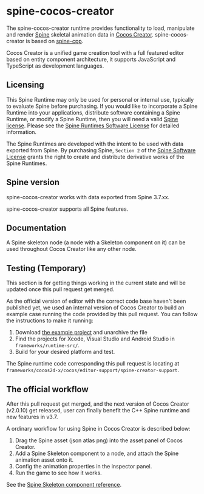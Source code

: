 # spine-cocos-creator

The spine-cocos-creator runtime provides functionality to load, manipulate and render [Spine](http://esotericsoftware.com) skeletal animation data in [Cocos Creator](http://www.cocos2d-x.org/). spine-cocos-creator is based on [spine-cpp](../spine-cpp).

Cocos Creator is a unified game creation tool with a full featured editor based on entity component architecture, it supports JavaScript and TypeScript as development languages.

## Licensing

This Spine Runtime may only be used for personal or internal use, typically to evaluate Spine before purchasing. If you would like to incorporate a Spine Runtime into your applications, distribute software containing a Spine Runtime, or modify a Spine Runtime, then you will need a valid [Spine license](https://esotericsoftware.com/spine-purchase). Please see the [Spine Runtimes Software License](http://esotericsoftware.com/git/spine-runtimes/blob/LICENSE) for detailed information.

The Spine Runtimes are developed with the intent to be used with data exported from Spine. By purchasing Spine, `Section 2` of the [Spine Software License](https://esotericsoftware.com/files/license.txt) grants the right to create and distribute derivative works of the Spine Runtimes.

## Spine version

spine-cocos-creator works with data exported from Spine 3.7.xx.

spine-cocos-creator supports all Spine features.

## Documentation

A Spine skeleton node (a node with a Skeleton component on it) can be used throughout Cocos Creator like any other node.

## Testing (Temporary)

This section is for getting things working in the current state and will be updated once this pull request get merged.

As the official version of editor with the correct code base haven't been published yet, we used an internal version of Cocos Creator to build an example case running the code provided by this pull request. You can follow the instructions to make it running:

1. Download [the example project](https://digitalocean.cocos2d-x.org/spine/spine-example.7z) and unarchive the file
2. Find the projects for Xcode, Visual Studio and Android Studio in `frameworks/runtime-src/`.
3. Build for your desired platform and test.

The Spine runtime code corresponding this pull request is locating at `frameworks/cocos2d-x/cocos/editor-support/spine-creator-support`.

## The official workflow

After this pull request get merged, and the next version of Cocos Creator (v2.0.10) get released, user can finally benefit the C++ Spine runtime and new features in v3.7.

A ordinary workflow for using Spine in Cocos Creator is described below:

1. Drag the Spine asset (json atlas png) into the asset panel of Cocos Creator.
2. Add a Spine Skeleton component to a node, and attach the Spine animation asset onto it.
3. Config the animation properties in the inspector panel.
4. Run the game to see how it works.

See the [Spine Skeleton component reference](https://docs.cocos2d-x.org/creator/manual/en/components/spine.html).